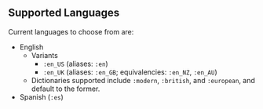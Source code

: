 ## Supported Languages

Current languages to choose from are:
  - English
    - Variants
      - `:en_US` (aliases: `:en`)
      - `:en_UK` (aliases: `:en_GB`; equivalencies: `:en_NZ`, `:en_AU`)
    - Dictionaries supported include `:modern`, `:british`, and `:european`, and default to the former.
  - Spanish (`:es`)
